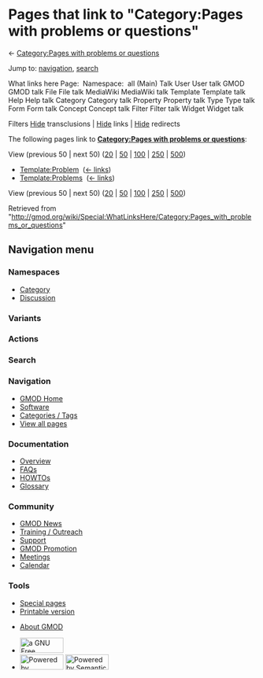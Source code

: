 <div id="mw-page-base" class="noprint">

</div>

<div id="mw-head-base" class="noprint">

</div>

<div id="content" class="mw-body" role="main">

<span id="top"></span>

<div id="mw-js-message" style="display:none;">

</div>



# <span dir="auto">Pages that link to "Category:Pages with problems or questions"</span>

<div id="bodyContent">

<div id="contentSub">

← [Category:Pages with problems or
questions](/wiki/Category:Pages_with_problems_or_questions "Category:Pages with problems or questions")

</div>

<div id="jump-to-nav" class="mw-jump">

Jump to: [navigation](#mw-navigation), [search](#p-search)

</div>

<div id="mw-content-text">

What links here Page:  Namespace:  all (Main) Talk User User talk GMOD
GMOD talk File File talk MediaWiki MediaWiki talk Template Template talk
Help Help talk Category Category talk Property Property talk Type Type
talk Form Form talk Concept Concept talk Filter Filter talk Widget
Widget talk

Filters
[Hide](/mediawiki/index.php?title=Special:WhatLinksHere/Category:Pages_with_problems_or_questions&hidetrans=1 "Special:WhatLinksHere/Category:Pages with problems or questions")
transclusions \|
[Hide](/mediawiki/index.php?title=Special:WhatLinksHere/Category:Pages_with_problems_or_questions&hidelinks=1 "Special:WhatLinksHere/Category:Pages with problems or questions")
links \|
[Hide](/mediawiki/index.php?title=Special:WhatLinksHere/Category:Pages_with_problems_or_questions&hideredirs=1 "Special:WhatLinksHere/Category:Pages with problems or questions")
redirects

The following pages link to **[Category:Pages with problems or
questions](/wiki/Category:Pages_with_problems_or_questions "Category:Pages with problems or questions")**:

View (previous 50 \| next 50)
([20](/mediawiki/index.php?title=Special:WhatLinksHere/Category:Pages_with_problems_or_questions&limit=20 "Special:WhatLinksHere/Category:Pages with problems or questions")
\|
[50](/mediawiki/index.php?title=Special:WhatLinksHere/Category:Pages_with_problems_or_questions&limit=50 "Special:WhatLinksHere/Category:Pages with problems or questions")
\|
[100](/mediawiki/index.php?title=Special:WhatLinksHere/Category:Pages_with_problems_or_questions&limit=100 "Special:WhatLinksHere/Category:Pages with problems or questions")
\|
[250](/mediawiki/index.php?title=Special:WhatLinksHere/Category:Pages_with_problems_or_questions&limit=250 "Special:WhatLinksHere/Category:Pages with problems or questions")
\|
[500](/mediawiki/index.php?title=Special:WhatLinksHere/Category:Pages_with_problems_or_questions&limit=500 "Special:WhatLinksHere/Category:Pages with problems or questions"))

- [Template:Problem](/wiki/Template:Problem "Template:Problem") ‎
  <span class="mw-whatlinkshere-tools">([←
  links](/mediawiki/index.php?title=Special:WhatLinksHere&target=Template%3AProblem "Special:WhatLinksHere"))</span>
- [Template:Problems](/wiki/Template:Problems "Template:Problems") ‎
  <span class="mw-whatlinkshere-tools">([←
  links](/mediawiki/index.php?title=Special:WhatLinksHere&target=Template%3AProblems "Special:WhatLinksHere"))</span>

View (previous 50 \| next 50)
([20](/mediawiki/index.php?title=Special:WhatLinksHere/Category:Pages_with_problems_or_questions&limit=20 "Special:WhatLinksHere/Category:Pages with problems or questions")
\|
[50](/mediawiki/index.php?title=Special:WhatLinksHere/Category:Pages_with_problems_or_questions&limit=50 "Special:WhatLinksHere/Category:Pages with problems or questions")
\|
[100](/mediawiki/index.php?title=Special:WhatLinksHere/Category:Pages_with_problems_or_questions&limit=100 "Special:WhatLinksHere/Category:Pages with problems or questions")
\|
[250](/mediawiki/index.php?title=Special:WhatLinksHere/Category:Pages_with_problems_or_questions&limit=250 "Special:WhatLinksHere/Category:Pages with problems or questions")
\|
[500](/mediawiki/index.php?title=Special:WhatLinksHere/Category:Pages_with_problems_or_questions&limit=500 "Special:WhatLinksHere/Category:Pages with problems or questions"))

</div>

<div class="printfooter">

Retrieved from
"<http://gmod.org/wiki/Special:WhatLinksHere/Category:Pages_with_problems_or_questions>"

</div>

<div id="catlinks" class="catlinks catlinks-allhidden">

</div>

<div class="visualClear">

</div>

</div>

</div>

<div id="mw-navigation">

## Navigation menu

<div id="mw-head">



<div id="left-navigation">

<div id="p-namespaces" class="vectorTabs" role="navigation"
aria-labelledby="p-namespaces-label">

### Namespaces

- <span id="ca-nstab-category"><a href="/wiki/Category:Pages_with_problems_or_questions" accesskey="c"
  title="View the category page [c]">Category</a></span>
- <span id="ca-talk"><a
  href="/mediawiki/index.php?title=Category_talk:Pages_with_problems_or_questions&amp;action=edit&amp;redlink=1"
  accesskey="t"
  title="Discussion about the content page [t]">Discussion</a></span>

</div>

<div id="p-variants" class="vectorMenu emptyPortlet" role="navigation"
aria-labelledby="p-variants-label">

### 

### Variants[](#)

<div class="menu">

</div>

</div>

</div>

<div id="right-navigation">



<div id="p-cactions" class="vectorMenu emptyPortlet" role="navigation"
aria-labelledby="p-cactions-label">

### Actions[](#)

<div class="menu">

</div>

</div>

<div id="p-search" role="search">

### Search

<div id="simpleSearch">

</div>

</div>

</div>

</div>

<div id="mw-panel">

<div id="p-logo" role="banner">

<a href="/wiki/Main_Page"
style="background-image: url(http://gmod.org/images/GMOD-cogs.png);"
title="Visit the main page"></a>

</div>

<div id="p-Navigation" class="portal" role="navigation"
aria-labelledby="p-Navigation-label">

### Navigation

<div class="body">

- <span id="n-GMOD-Home">[GMOD Home](/wiki/Main_Page)</span>
- <span id="n-Software">[Software](/wiki/GMOD_Components)</span>
- <span id="n-Categories-.2F-Tags">[Categories /
  Tags](/wiki/Categories)</span>
- <span id="n-View-all-pages">[View all
  pages](/wiki/Special:AllPages)</span>

</div>

</div>

<div id="p-Documentation" class="portal" role="navigation"
aria-labelledby="p-Documentation-label">

### Documentation

<div class="body">

- <span id="n-Overview">[Overview](/wiki/Overview)</span>
- <span id="n-FAQs">[FAQs](/wiki/Category:FAQ)</span>
- <span id="n-HOWTOs">[HOWTOs](/wiki/Category:HOWTO)</span>
- <span id="n-Glossary">[Glossary](/wiki/Glossary)</span>

</div>

</div>

<div id="p-Community" class="portal" role="navigation"
aria-labelledby="p-Community-label">

### Community

<div class="body">

- <span id="n-GMOD-News">[GMOD News](/wiki/GMOD_News)</span>
- <span id="n-Training-.2F-Outreach">[Training /
  Outreach](/wiki/Training_and_Outreach)</span>
- <span id="n-Support">[Support](/wiki/Support)</span>
- <span id="n-GMOD-Promotion">[GMOD
  Promotion](/wiki/GMOD_Promotion)</span>
- <span id="n-Meetings">[Meetings](/wiki/Meetings)</span>
- <span id="n-Calendar">[Calendar](/wiki/Calendar)</span>

</div>

</div>

<div id="p-tb" class="portal" role="navigation"
aria-labelledby="p-tb-label">

### Tools

<div class="body">

- <span id="t-specialpages"><a href="/wiki/Special:SpecialPages" accesskey="q"
  title="A list of all special pages [q]">Special pages</a></span>
- <span id="t-print"><a
  href="/mediawiki/index.php?title=Special:WhatLinksHere/Category:Pages_with_problems_or_questions&amp;printable=yes"
  rel="alternate" accesskey="p"
  title="Printable version of this page [p]">Printable version</a></span>

</div>

</div>

</div>

</div>

<div id="footer" role="contentinfo">

- <span id="footer-places-about">[About
  GMOD](/wiki/GMOD:About "GMOD:About")</span>

<!-- -->

- <span id="footer-copyrightico">[<img src="http://www.gnu.org/graphics/gfdl-logo-small.png" width="88"
  height="31" alt="a GNU Free Documentation License" />](http://www.gnu.org/licenses/fdl-1.3.html)</span>
- <span id="footer-poweredbyico">[<img src="/mediawiki/skins/common/images/poweredby_mediawiki_88x31.png"
  width="88" height="31" alt="Powered by MediaWiki" />](//www.mediawiki.org/)
  [<img
  src="/mediawiki/extensions/SemanticMediaWiki/includes/../resources/images/smw_button.png"
  width="88" height="31" alt="Powered by Semantic MediaWiki" />](https://www.semantic-mediawiki.org/wiki/Semantic_MediaWiki)</span>

<div style="clear:both">

</div>

</div>

